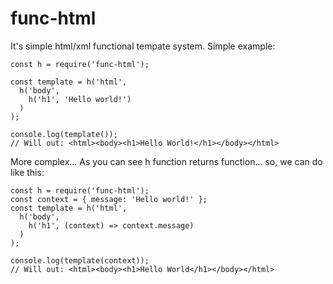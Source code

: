 # func-html

It's simple html/xml functional tempate system. Simple example:

```
const h = require('func-html');

const template = h('html', 
  h('body', 
    h('h1', 'Hello world!')
  )
);

console.log(template());
// Will out: <html><body><h1>Hello World!</h1></body></html>

```

More complex... As you can see h function returns function... so, we can do like this:

```
const h = require('func-html');
const context = { message: 'Hello world!' };
const template = h('html', 
  h('body', 
    h('h1', (context) => context.message)
  )
);

console.log(template(context));
// Will out: <html><body><h1>Hello World</h1></body></html>

```
